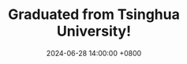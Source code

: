 ---
# title: "AI Transforms Music Industry: <strong>First AI-Composed Symphony Debuts</strong> in New York"
title: "Graduated from Tsinghua University! "
date: 2024-06-28 14:00:00 +0800
---